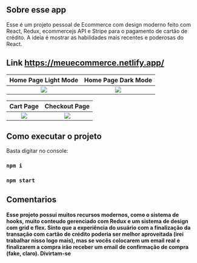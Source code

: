 ## Sobre esse app

Esse é um projeto pessoal de Ecommerce com design moderno feito com React, Redux, ecommercejs API e Stripe para o pagamento de cartão de crédito. A ideia é mostrar as habilidades mais recentes e poderosas do React.

## Link https://meuecommerce.netlify.app/

Home Page Light Mode          |  Home Page Dark Mode
:-------------------------:|:-------------------------:
![](https://i.ibb.co/6sSB4HD/ecommerce-home.jpg)  |  ![](https://i.ibb.co/st4cc7X/ecommerce-dark.jpg)

Cart Page        |  Checkout Page
:-------------------------:|:-------------------------:
![](https://i.ibb.co/1vZp1W9/ecommerce-cart.jpg)  |  ![](https://i.ibb.co/ZmLbD9y/ecommerce-checkout.jpg)

## Como executar o projeto

Basta digitar no console:

### `npm i`
### `npm start`

## Comentarios

#### Esse projeto possui muitos recursos modernos, como o sistema de hooks, muito conteudo gerenciado com Redux e um sistema de design com grid e flex. Sinto que a experiência do usuário com a finalização da transação com cartão de crédito poderia ser melhor aproveitada (irei trabalhar nisso logo mais), mas se vocês colocarem um email real e finalizarem a compra irão receber um email de confirmação de compra (fake, claro). Divirtam-se
